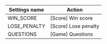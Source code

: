 | Settings name | Action |
|---------------|--------|
| WIN_SCORE | [Score] Win score |
| LOSE_PENALTY | [Score] Lose penalty |
| QUESTIONS | [Game] Questions |
